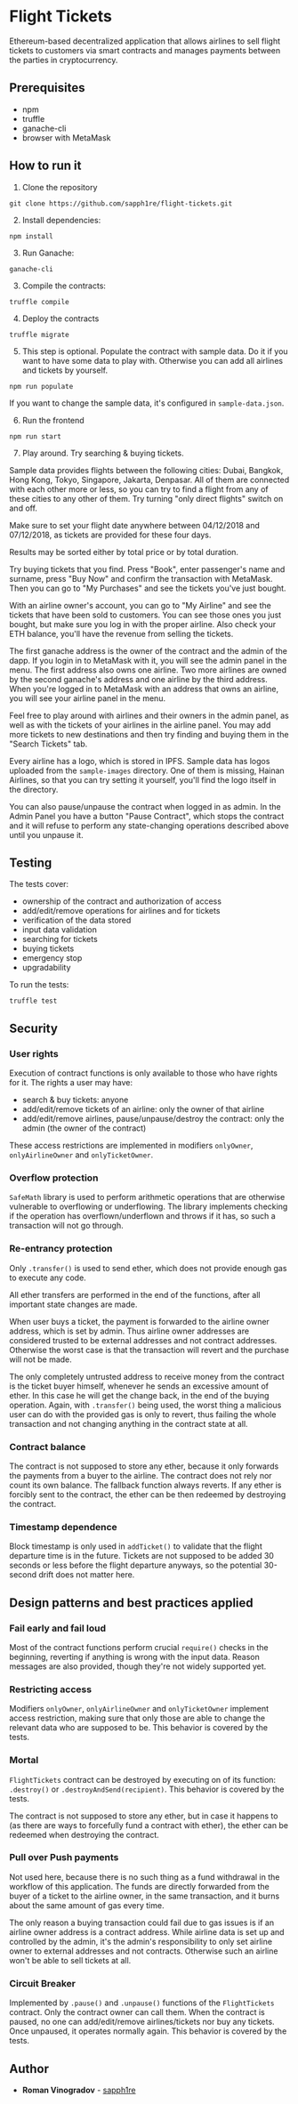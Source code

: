 # Flight Tickets

Ethereum-based decentralized application that allows airlines to sell flight tickets to customers via smart contracts and manages payments between the parties in cryptocurrency.

## Prerequisites

* npm
* truffle
* ganache-cli
* browser with MetaMask

## How to run it

1. Clone the repository
```
git clone https://github.com/sapph1re/flight-tickets.git
```

2. Install dependencies:

```
npm install
```

3. Run Ganache:

```
ganache-cli
```

3. Compile the contracts:

```
truffle compile
```

4. Deploy the contracts

```
truffle migrate
```

5. This step is optional. Populate the contract with sample data. Do it if you want to have some data to play with. Otherwise you can add all airlines and tickets by yourself.

```
npm run populate
```

If you want to change the sample data, it's configured in `sample-data.json`.

6. Run the frontend

```
npm run start
```

7. Play around. Try searching & buying tickets.

Sample data provides flights between the following cities: Dubai, Bangkok, Hong Kong, Tokyo, Singapore, Jakarta, Denpasar. All of them are connected with each other more or less, so you can try to find a flight from any of these cities to any other of them. Try turning "only direct flights" switch on and off.

Make sure to set your flight date anywhere between 04/12/2018 and 07/12/2018, as tickets are provided for these four days.

Results may be sorted either by total price or by total duration.

Try buying tickets that you find. Press "Book", enter passenger's name and surname, press "Buy Now" and confirm the transaction with MetaMask. Then you can go to "My Purchases" and see the tickets you've just bought.

With an airline owner's account, you can go to "My Airline" and see the tickets that have been sold to customers. You can see those ones you just bought, but make sure you log in with the proper airline. Also check your ETH balance, you'll have the revenue from selling the tickets.

The first ganache address is the owner of the contract and the admin of the dapp. If you login in to MetaMask with it, you will see the admin panel in the menu. The first address also owns one airline. Two more airlines are owned by the second ganache's address and one airline by the third address. When you're logged in to MetaMask with an address that owns an airline, you will see your airline panel in the menu.

Feel free to play around with airlines and their owners in the admin panel, as well as with the tickets of your airlines in the airline panel. You may add more tickets to new destinations and then try finding and buying them in the "Search Tickets" tab.

Every airline has a logo, which is stored in IPFS. Sample data has logos uploaded from the `sample-images` directory. One of them is missing, Hainan Airlines, so that you can try setting it yourself, you'll find the logo itself in the directory.

You can also pause/unpause the contract when logged in as admin. In the Admin Panel you have a button "Pause Contract", which stops the contract and it will refuse to perform any state-changing operations described above until you unpause it.

## Testing

The tests cover:
* ownership of the contract and authorization of access
* add/edit/remove operations for airlines and for tickets
* verification of the data stored
* input data validation
* searching for tickets
* buying tickets
* emergency stop
* upgradability

To run the tests:
```
truffle test
```

## Security

### User rights

Execution of contract functions is only available to those who have rights for it. The rights a user may have:
* search & buy tickets: anyone
* add/edit/remove tickets of an airline: only the owner of that airline
* add/edit/remove airlines, pause/unpause/destroy the contract: only the admin (the owner of the contract)

These access restrictions are implemented in modifiers `onlyOwner`, `onlyAirlineOwner` and `onlyTicketOwner`.

### Overflow protection

`SafeMath` library is used to perform arithmetic operations that are otherwise vulnerable to overflowing or underflowing. The library implements checking if the operation has overflown/underflown and throws if it has, so such a transaction will not go through.

### Re-entrancy protection

Only `.transfer()` is used to send ether, which does not provide enough gas to execute any code.

All ether transfers are performed in the end of the functions, after all important state changes are made.

When user buys a ticket, the payment is forwarded to the airline owner address, which is set by admin. Thus airline owner addresses are considered trusted to be external addresses and not contract addresses. Otherwise the worst case is that the transaction will revert and the purchase will not be made.

The only completely untrusted address to receive money from the contract is the ticket buyer himself, whenever he sends an excessive amount of ether. In this case he will get the change back, in the end of the buying operation. Again, with `.transfer()` being used, the worst thing a malicious user can do with the provided gas is only to revert, thus failing the whole transaction and not changing anything in the contract state at all.

### Contract balance

The contract is not supposed to store any ether, because it only forwards the payments from a buyer to the airline. The contract does not rely nor count its own balance. The fallback function always reverts. If any ether is forcibly sent to the contract, the ether can be then redeemed by destroying the contract.

### Timestamp dependence

Block timestamp is only used in `addTicket()` to validate that the flight departure time is in the future. Tickets are not supposed to be added 30 seconds or less before the flight departure anyways, so the potential 30-second drift does not matter here.


## Design patterns and best practices applied

### Fail early and fail loud

Most of the contract functions perform crucial `require()` checks in the beginning, reverting if anything is wrong with the input data. Reason messages are also provided, though they're not widely supported yet.

### Restricting access

Modifiers `onlyOwner`, `onlyAirlineOwner` and `onlyTicketOwner` implement access restriction, making sure that only those are able to change the relevant data who are supposed to be. This behavior is covered by the tests.

### Mortal

`FlightTickets` contract can be destroyed by executing on of its function: `.destroy()` or `.destroyAndSend(recipient)`. This behavior is covered by the tests.

The contract is not supposed to store any ether, but in case it happens to (as there are ways to forcefully fund a contract with ether), the ether can be redeemed when destroying the contract.

### Pull over Push payments

Not used here, because there is no such thing as a fund withdrawal in the workflow of this application. The funds are directly forwarded from the buyer of a ticket to the airline owner, in the same transaction, and it burns about the same amount of gas every time.

The only reason a buying transaction could fail due to gas issues is if an airline owner address is a contract address. While airline data is set up and controlled by the admin, it's the admin's responsibility to only set airline owner to external addresses and not contracts. Otherwise such an airline won't be able to sell tickets at all.

### Circuit Breaker

Implemented by `.pause()` and `.unpause()` functions of the `FlightTickets` contract. Only the contract owner can call them. When the contract is paused, no one can add/edit/remove airlines/tickets nor buy any tickets. Once unpaused, it operates normally again. This behavior is covered by the tests.

## Author

* **Roman Vinogradov** - [sapph1re](https://github.com/sapph1re)
